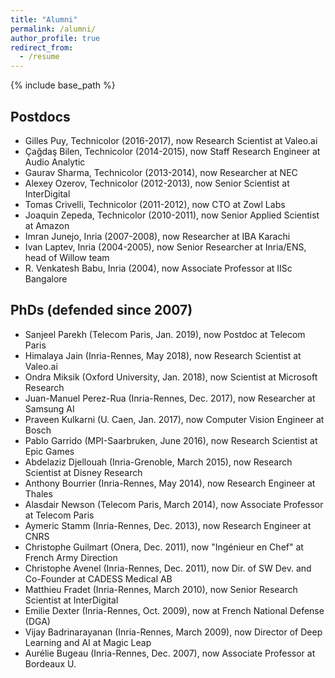 ```yaml
---
title: "Alumni"
permalink: /alumni/
author_profile: true
redirect_from:
  - /resume
---
```


{% include base_path %}

## Postdocs
* Gilles Puy, Technicolor (2016-2017), now Research Scientist at Valeo.ai
* Çağdaş Bilen, Technicolor (2014-2015), now Staff Research Engineer at Audio Analytic
* Gaurav Sharma, Technicolor (2013-2014), now Researcher at NEC
* Alexey Ozerov, Technicolor (2012-2013), now Senior Scientist at InterDigital
* Tomas Crivelli, Technicolor (2011-2012), now CTO at Zowl Labs
* Joaquin Zepeda, Technicolor (2010-2011), now Senior Applied Scientist at Amazon
* Imran Junejo, Inria (2007-2008), now Researcher at IBA Karachi
* Ivan Laptev, Inria (2004-2005), now Senior Researcher at Inria/ENS, head of Willow team  
* R. Venkatesh Babu, Inria (2004), now Associate Professor at IISc Bangalore

## PhDs (defended since 2007)
* Sanjeel Parekh (Telecom Paris, Jan. 2019), now Postdoc at Telecom Paris
* Himalaya Jain (Inria-Rennes, May 2018), now Research Scientist at Valeo.ai
* Ondra Miksik (Oxford University, Jan. 2018), now Scientist at Microsoft Research
* Juan-Manuel Perez-Rua (Inria-Rennes, Dec. 2017), now Researcher at Samsung AI
* Praveen Kulkarni (U. Caen, Jan. 2017), now Computer Vision Engineer at Bosch
* Pablo Garrido (MPI-Saarbruken, June 2016), now Research Scientist at Epic Games
* Abdelaziz Djellouah (Inria-Grenoble, March 2015), now Research Scientist at Disney Research
* Anthony Bourrier (Inria-Rennes, May 2014), now Research Engineer at Thales
* Alasdair Newson (Telecom Paris, March 2014), now Associate Professor at Telecom Paris
* Aymeric Stamm (Inria-Rennes, Dec. 2013), now Research Engineer at CNRS
* Christophe Guilmart (Onera, Dec. 2011), now "Ingénieur en Chef" at French Army Direction 
* Christophe Avenel (Inria-Rennes, Dec. 2011), now Dir. of SW Dev. and Co-Founder at CADESS Medical AB
* Matthieu Fradet (Inria-Rennes, March 2010), now Senior Research Scientist at InterDigital
* Emilie Dexter (Inria-Rennes, Oct. 2009), now at French National Defense (DGA)
* Vijay Badrinarayanan (Inria-Rennes, March 2009), now Director of Deep Learning and AI at Magic Leap 
* Aurélie Bugeau (Inria-Rennes, Dec. 2007), now Associate Professor at Bordeaux U.

